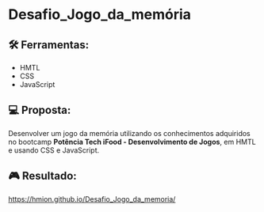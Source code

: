 # Desafio_Jogo_da_memória

## 🛠 Ferramentas:
- HMTL
- CSS
- JavaScript

## 💻 Proposta:
Desenvolver um jogo da memória utilizando os conhecimentos adquiridos no bootcamp <b>Potência Tech iFood - Desenvolvimento de Jogos</b>, em HMTL e usando CSS e JavaScript.

## 🎮 Resultado:
https://hmion.github.io/Desafio_Jogo_da_memoria/
